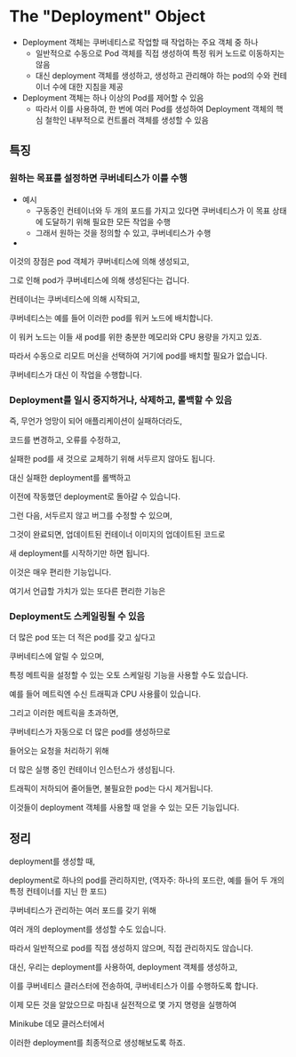 # The "Deployment" Object

- Deployment 객체는 쿠버네티스로 작업할 때 작업하는 주요 객체 중 하나
	- 일반적으로 수동으로 Pod 객체를 직접 생성하여 특정 워커 노드로 이동하지는 않음
	- 대신 deployment 객체를 생성하고, 생성하고 관리해야 하는 pod의 수와 컨테이너 수에 대한 지침을 제공
- Deployment 객체는 하나 이상의 Pod를 제어할 수 있음
	- 따라서 이를 사용하여, 한 번에 여러 Pod를 생성하여 Deployment 객체의 핵심 철학인 내부적으로 컨트롤러 객체를 생성할 수 있음

## 특징
### 원하는 목표를 설정하면 쿠버네티스가 이를 수행

- 예시
	- 구동중인 컨테이너와 두 개의 포드를 가지고 있다면 쿠버네티스가 이 목표 상태에 도달하기 위해 필요한 모든 작업을 수행
	- 그래서 원하는 것을 정의할 수 있고, 쿠버네티스가 수행
- 

이것의 장점은 pod 객체가 쿠버네티스에 의해 생성되고,

그로 인해 pod가 쿠버네티스에 의해 생성된다는 겁니다.

컨테이너는 쿠버네티스에 의해 시작되고,

쿠버네티스는 예를 들어 이러한 pod를 워커 노드에 배치합니다.

이 워커 노드는 이들 새 pod를 위한 충분한 메모리와 CPU 용량을 가지고 있죠.

따라서 수동으로 리모트 머신을 선택하여 거기에 pod를 배치할 필요가 없습니다.

쿠버네티스가 대신 이 작업을 수행합니다.

### Deployment를 일시 중지하거나, 삭제하고, 롤백할 수 있음



즉, 무언가 엉망이 되어 애플리케이션이 실패하더라도,

코드를 변경하고, 오류를 수정하고,

실패한 pod를 새 것으로 교체하기 위해 서두르지 않아도 됩니다.

대신 실패한 deployment를 롤백하고

이전에 작동했던 deployment로 돌아갈 수 있습니다.

그런 다음, 서두르지 않고 버그를 수정할 수 있으며,

그것이 완료되면, 업데이트된 컨테이너 이미지의 업데이트된 코드로

새 deployment를 시작하기만 하면 됩니다.

이것은 매우 편리한 기능입니다.

여기서 언급할 가치가 있는 또다른 편리한 기능은

### Deployment도 스케일링될 수 있음

더 많은 pod 또는 더 적은 pod를 갖고 싶다고

쿠버네티스에 알릴 수 있으며,

특정 메트릭을 설정할 수 있는 오토 스케일링 기능을 사용할 수도 있습니다.

예를 들어 메트릭엔 수신 트래픽과 CPU 사용률이 있습니다.

그리고 이러한 메트릭을 초과하면,

쿠버네티스가 자동으로 더 많은 pod를 생성하므로

들어오는 요청을 처리하기 위해

더 많은 실행 중인 컨테이너 인스턴스가 생성됩니다.

트래픽이 저하되어 줄어들면, 불필요한 pod는 다시 제거됩니다.

이것들이 deployment 객체를 사용할 때 얻을 수 있는 모든 기능입니다.


## 정리

deployment를 생성할 때,

deployment로 하나의 pod를 관리하지만, (역자주: 하나의 포드란, 예를 들어 두 개의 특정 컨테이너를 지닌 한 포드)

쿠버네티스가 관리하는 여러 포드를 갖기 위해

여러 개의 deployment를 생성할 수도 있습니다.

따라서 일반적으로 pod를 직접 생성하지 않으며, 직접 관리하지도 않습니다.

대신, 우리는 deployment를 사용하여, deployment 객체를 생성하고,

이를 쿠버네티스 클러스터에 전송하여, 쿠버네티스가 이를 수행하도록 합니다.

이제 모든 것을 알았으므로 마침내 실전적으로 몇 가지 명령을 실행하여

Minikube 데모 클러스터에서

이러한 deployment를 최종적으로 생성해보도록 하죠.
